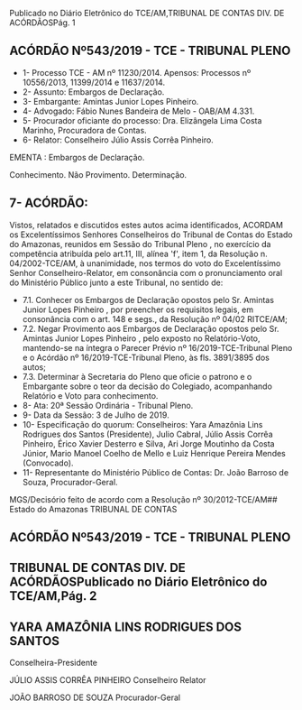 Publicado  no  Diário  Eletrônico do TCE/AM,TRIBUNAL DE CONTAS DIV. DE ACÓRDÃOSPág. 1

## ACÓRDÃO Nº543/2019 - TCE - TRIBUNAL PLENO

- 1- Processo TCE - AM nº 11230/2014. Apensos: Processos nº  10556/2013, 11399/2014 e 11637/2014.
- 2- Assunto: Embargos de Declaração.
- 3- Embargante: Amintas Junior Lopes Pinheiro.
- 4- Advogado: Fábio Nunes Bandeira de Melo - OAB/AM  4.331.
- 5- Procurador oficiante do processo: Dra. Elizângela Lima Costa Marinho, Procuradora de Contas.
- 6- Relator: Conselheiro Júlio Assis Corrêa Pinheiro.

EMENTA : Embargos de Declaração.

Conhecimento. Não Provimento. Determinação.

## 7- ACÓRDÃO:

Vistos, relatados e discutidos estes autos acima identificados, ACORDAM os Excelentíssimos Senhores Conselheiros do Tribunal de Contas do Estado do Amazonas, reunidos  em  Sessão  do Tribunal  Pleno ,  no  exercício  da  competência  atribuída  pelo art.11,  III,  alínea  'f',  item  1,  da  Resolução  n.  04/2002-TCE/AM, à  unanimidade, nos termos do voto do Excelentíssimo Senhor Conselheiro-Relator, em consonância com o pronunciamento oral do Ministério Público junto a este Tribunal, no sentido de:

- 7.1. Conhecer os  Embargos  de  Declaração  opostos  pelo Sr.  Amintas Junior Lopes Pinheiro , por preencher os requisitos legais, em consonância  com  o  art.  148  e  segs.,  da  Resolução  nº  04/02  RITCE/AM;
- 7.2. Negar  Provimento aos  Embargos  de  Declaração  opostos  pelo Sr. Amintas  Junior  Lopes  Pinheiro , pelo exposto  no  Relatório-Voto, mantendo-se  na  íntegra  o  Parecer  Prévio  nº  16/2019-TCE-Tribunal Pleno e o Acórdão nº 16/2019-TCE-Tribunal Pleno, às fls. 3891/3895 dos autos;
- 7.3. Determinar à Secretaria do Pleno que oficie o patrono e o Embargante sobre o teor da decisão do Colegiado, acompanhando Relatório e Voto para conhecimento.
- 8- Ata: 20ª Sessão Ordinária - Tribunal Pleno.
- 9- Data da Sessão: 3 de Julho de 2019.
- 10-  Especificação  do  quorum: Conselheiros: Yara  Amazônia  Lins  Rodrigues  dos Santos (Presidente), Julio Cabral, Júlio Assis Corrêa Pinheiro, Érico Xavier Desterro e Silva,  Ari  Jorge  Moutinho  da  Costa  Júnior,  Mario  Manoel  Coelho  de  Mello  e  Luiz Henrique Pereira Mendes (Convocado).
- 11-  Representante  do  Ministério  Público  de  Contas: Dr. João  Barroso  de  Souza, Procurador-Geral.

MGS/Decisório feito de acordo com a Resolução nº 30/2012-TCE/AM## Estado do Amazonas TRIBUNAL DE CONTAS

## ACÓRDÃO Nº543/2019 - TCE - TRIBUNAL PLENO

## TRIBUNAL DE CONTAS DIV. DE ACÓRDÃOSPublicado  no  Diário  Eletrônico do TCE/AM,Pág. 2

## YARA AMAZÔNIA LINS RODRIGUES DOS SANTOS

Conselheira-Presidente

JÚLIO ASSIS CORRÊA PINHEIRO Conselheiro Relator

JOÃO BARROSO DE SOUZA Procurador-Geral